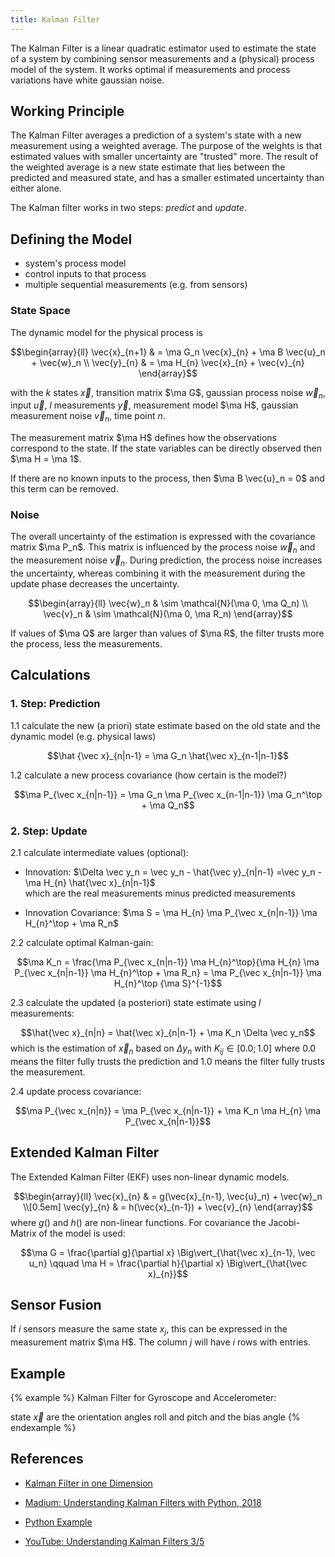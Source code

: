 ```yaml
---
title: Kalman Filter
---
```


The Kalman Filter is a linear quadratic estimator used to estimate the state of a system by combining sensor measurements and a (physical) process model of the system. It works optimal if measurements and process variations have white gaussian noise.

## Working Principle
The Kalman Filter averages a prediction of a system's state with a new measurement using a weighted average. The purpose of the weights is that estimated values with smaller uncertainty are "trusted" more. The result of the weighted average is a new state estimate that lies between the predicted and measured state, and has a smaller estimated uncertainty than either alone.

The Kalman filter works in two steps: *predict* and *update*.


## Defining the Model
* system's process model
* control inputs to that process
* multiple sequential measurements (e.g. from sensors)


### State Space
The dynamic model for the physical process is

<!-- $$\begin{array}{ll} \vec{x}_{n} & = \ma G_n \vec{x}_{n-1} + \ma B \vec{u}_n + \vec{w}_{n-1} \\[0.5em] \vec{y}_{n} & = \ma H_{n} \vec{x}_{n} + \vec{v}_{n} \end{array}$$ -->

$$\begin{array}{ll} \vec{x}_{n+1} & = \ma G_n \vec{x}_{n} + \ma B \vec{u}_n + \vec{w}_n \\ \vec{y}_{n} & = \ma H_{n} \vec{x}_{n} + \vec{v}_{n} \end{array}$$


with the $k$ states $\vec x$, transition matrix $\ma G$, gaussian process noise $\vec w_n$, input $\vec u$,
$l$ measurements $\vec y$, measurement model $\ma H$, gaussian measurement noise $\vec v_n$,
time point $n$.

The measurement matrix $\ma H$ defines how the observations correspond to the state. If the state variables can be directly observed then $\ma H = \ma 1$.

If there are no known inputs to the process, then $\ma B \vec{u}_n = 0$ and this term can be removed.

### Noise

The overall uncertainty of the estimation is expressed with the covariance matrix $\ma P_n$. This matrix is influenced by the process noise $\vec w_n$ and the measurement noise $\vec v_n$.
During prediction, the process noise increases the uncertainty, whereas combining it with the measurement during the update phase decreases the uncertainty.

$$\begin{array}{ll} 
\vec{w}_n &  \sim \mathcal{N}(\ma 0, \ma Q_n) \\
\vec{v}_n &  \sim \mathcal{N}(\ma 0, \ma R_n)
\end{array}$$

If values of $\ma Q$ are larger than values of $\ma R$, the filter trusts more the process, less the measurements.



## Calculations

### 1. Step: Prediction 
1.1 calculate the new (a priori) state estimate based on the old state and the dynamic model (e.g. physical laws)

$$\hat {\vec x}_{n|n-1} = \ma G_n \hat{\vec x}_{n-1|n-1}$$

1.2 calculate a new process covariance (how certain is the model?)

$$\ma P_{\vec x_{n|n-1}} = \ma G_n \ma P_{\vec x_{n-1|n-1}} \ma G_n^\top + \ma Q_n$$

### 2. Step: Update 
2.1 calculate intermediate values (optional): 

* Innovation: $\Delta \vec y_n = \vec y_n - \hat{\vec y}_{n|n-1} =\vec y_n - \ma H_{n} \hat{\vec x}_{n|n-1}$ </br>
which are the real measurements minus predicted measurements

* Innovation Covariance: $\ma S = \ma H_{n} \ma P_{\vec x_{n|n-1}} \ma H_{n}^\top + \ma R_n$

2.2 calculate optimal Kalman-gain: 

$$\ma K_n = \frac{\ma P_{\vec x_{n|n-1}} \ma H_{n}^\top}{\ma H_{n} \ma P_{\vec x_{n|n-1}} \ma H_{n}^\top + \ma R_n} = \ma P_{\vec x_{n|n-1}} \ma H_{n}^\top {\ma S}^{-1}$$


2.3 calculate the updated (a posteriori) state estimate using $l$ measurements:

$$\hat{\vec x}_{n|n} = \hat{\vec x}_{n|n-1} + \ma K_n \Delta \vec y_n$$
which is the estimation of $\vec x_n$ based on $\Delta y_n$ with $K_{ij} \in [0.0; 1.0]$ where 0.0 means the filter fully trusts the prediction and 1.0 means the filter fully trusts the measurement.

2.4 update process covariance:

$$\ma P_{\vec x_{n|n}} = \ma P_{\vec x_{n|n-1}} + \ma K_n \ma H_{n} \ma P_{\vec x_{n|n-1}}$$


## Extended Kalman Filter
The Extended Kalman Filter (EKF) uses non-linear dynamic models.

$$\begin{array}{ll} \vec{x}_{n} & = g(\vec{x}_{n-1}, \vec{u}_n) + \vec{w}_n \\[0.5em] 
\vec{y}_{n} & = h(\vec{x}_{n-1}) + \vec{v}_{n} \end{array}$$
where $g()$ and $h()$ are non-linear functions. For covariance the Jacobi-Matrix of the model is used:

$$\ma G = \frac{\partial g}{\partial x} \Big\vert_{\hat{\vec x}_{n-1}, \vec u_n} \qquad \ma H = \frac{\partial h}{\partial x} \Big\vert_{\hat{\vec x}_{n}}$$


## Sensor Fusion
If $i$ sensors measure the same state $x_j$, this can be expressed in the measurement matrix $\ma H$. The column $j$ will have $i$ rows with entries.


## Example
{% example %}
Kalman Filter for Gyroscope and Accelerometer:

state $\vec x$ are the orientation angles roll and pitch and the bias angle
{% endexample %}





## References

* [Kalman Filter in one Dimension](https://www.kalmanfilter.net/kalman1d.html)

* [Madium: Understanding Kalman Filters with Python, 2018](https://medium.com/@jaems33/understanding-kalman-filters-with-python-2310e87b8f48)

* [Python Example](https://scipy-cookbook.readthedocs.io/items/KalmanFiltering.html)

* [YouTube: Understanding Kalman Filters 3/5](https://www.youtube.com/watch?v=ul3u2yLPwU0)
